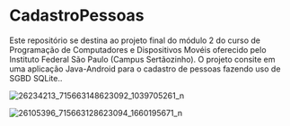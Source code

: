 # CadastroPessoas

Este repositório se destina ao projeto final do módulo 2 do curso de Programação de Computadores e Dispositivos Movéis oferecido pelo Instituto Federal São Paulo (Campus Sertãozinho). O projeto consite em uma aplicação Java-Android para o cadastro de pessoas fazendo uso de SGBD SQLite..

![26234213_715663148623092_1039705261_n](https://user-images.githubusercontent.com/9852787/34423807-d8f1c4ea-ec05-11e7-8b74-5b6ea6d0ea9f.png)

![26105396_715663128623094_1660195671_n](https://user-images.githubusercontent.com/9852787/34423810-e633f54c-ec05-11e7-93da-997f9d7f1d6c.png)
